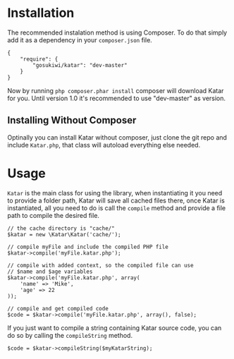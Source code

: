 # Installation
The recommended instalation method is using Composer. To do that simply add it 
as a dependency in your ```composer.json``` file.

    {
        "require": {
            "gosukiwi/katar": "dev-master"
        }
    }

Now by running ```php composer.phar install``` composer will download Katar
for you. Until version 1.0 it's recommended to use "dev-master" as version.

## Installing Without Composer
Optinally you can install Katar without composer, just clone the git repo
and include ```Katar.php```, that class will autoload everything else needed.

# Usage
```Katar``` is the main class for using the library, when instantiating it you 
need to provide a folder path, Katar will save all cached files there, once 
Katar is instantiated, all you need to do is call the ```compile``` method and 
provide a file path to compile the desired file.

    // the cache directory is "cache/"
    $katar = new \Katar\Katar('cache/');

    // compile myFile and include the compiled PHP file
    $katar->compile('myFile.katar.php');
    
    // compile with added context, so the compiled file can use
    // $name and $age variables
    $katar->compile('myFile.katar.php', array(
        'name' => 'Mike',
        'age' => 22
    ));

    // compile and get compiled code
    $code = $katar->compile('myFile.katar.php', array(), false);

If you just want to compile a string containing Katar source code, you can do
so by calling the ```compileString``` method.
    
    $code = $katar->compileString($myKatarString);

